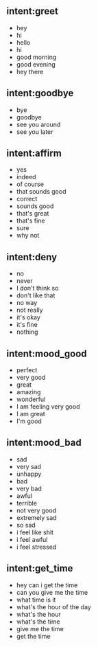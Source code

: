## intent:greet
- hey
- hi
- hello
- hi
- good morning
- good evening
- hey there

## intent:goodbye
- bye
- goodbye
- see you around
- see you later

## intent:affirm
- yes
- indeed
- of course
- that sounds good
- correct
- sounds good
- that's great
- that's fine
- sure
- why not

## intent:deny
- no
- never
- I don't think so
- don't like that
- no way
- not really
- it's okay
- it's fine
- nothing

## intent:mood_good
- perfect
- very good
- great
- amazing
- wonderful
- I am feeling very good
- I am great
- I'm good

## intent:mood_bad
- sad
- very sad
- unhappy
- bad
- very bad
- awful
- terrible
- not very good
- extremely sad
- so sad
- i feel like shit
- i feel awful
- i feel stressed

## intent:get_time
- hey can i get the time
- can you give me the time
- what time is it
- what's the hour of the day
- what's the hour
- what's the time
- give me the time
- get the time







